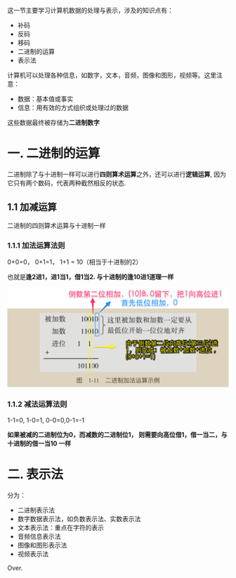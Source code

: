 这一节主要学习计算机数据的处理与表示，涉及的知识点有：
- 补码
- 反码
- 移码
- 二进制的运算
- 表示法


计算机可以处理各种信息，如数字，文本，音频，图像和图形，视频等。这里注意：

- 数据：基本值或事实
- 信息：用有效的方式组织或处理过的数据

这些数据最终被存储为**二进制数字**

# 一. 二进制的运算
二进制除了与十进制一样可以进行**四则算术运算**之外，还可以进行**逻辑运算**, 因为它只有两个数码，代表两种截然相反的状态.

## 1.1 加减运算
二进制的四则算术运算与十进制一样

### 1.1.1 加法运算法则

0+0=0， 0+1=1， 1+1 = 10（相当于十进制的2）

也就是**逢2进1，进1当1，借1当2. 与十进制的逢10进1道理一样**

![](https://raw.githubusercontent.com/BeginMan/BookNotes/master/CS/media/cs11.png)

### 1.1.2 减法运算法则

1-1=0, 1-0=1, 0-0=0,0-1=-1

**如果被减的二进制位为0，而减数的二进制位1， 则需要向高位借1，借一当二，与十进制的借一当10 一样**



# 二. 表示法
分为：

- 二进制表示法
- 数字数据表示法，如负数表示法、实数表示法
- 文本表示法：重点在字符的表示
- 音频信息表示法
- 图像和图形表示法
- 视频表示法

Over.



